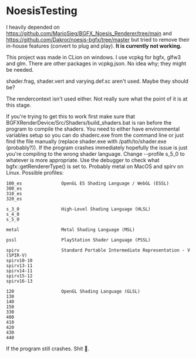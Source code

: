 # NoesisTesting
I heavily depended on https://github.com/MarioSieg/BGFX_Noesis_Renderer/tree/main and https://github.com/Dakror/noesis-bgfx/tree/master but tried to remove their in-house features (convert to plug and play). **It is currently not working.**

This project was made in CLion on windows. I use vcpkg for bgfx, glfw3 and glm. There are other packages in vcpkg.json. No idea why; they might be needed. 

shader.frag, shader.vert and varying.def.sc aren't used. Maybe they should be?

The rendercontext isn't used either. Not really sure what the point of it is at this stage.

If you're trying to get this to work first make sure that BGFXRenderDevice/Src/Shaders/build_shaders.bat is ran before the program to compile the shaders. You need to either have environmental variables setup so you can do shaderc.exe from the command line or just find the file manually (replace shader.exe with /path/to/shader.exe (probably?)).
If the program crashes immediately hopefully the issue is just you're compiling to the wrong shader language. Change --profile s_5_0 to whatever is more appropriate. Use the debugger to check what bgfx::getRendererType() is set to. Probably metal on MacOS and spirv on Linux.
Possible profiles:
```
100_es               OpenGL ES Shading Language / WebGL (ESSL)
300_es
310_es
320_es

s_3_0                High-Level Shading Language (HLSL)
s_4_0
s_5_0

metal                Metal Shading Language (MSL)

pssl                 PlayStation Shader Language (PSSL)

spirv                Standard Portable Intermediate Representation - V (SPIR-V)
spirv10-10
spirv13-11
spirv14-11
spirv15-12
spirv16-13

120                  OpenGL Shading Language (GLSL)
130
140
150
330
400
410
420
430
440
```

If the program still crashes. Shit 🤷.
